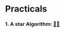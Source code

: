 # Practicals
### 1. A star Algorithm: [📒🔥](https://github.com/alfaPegasis/Practicals/blob/acb22a75eabba5a7720f93a432dde5cca5bf236e/astar.py)
